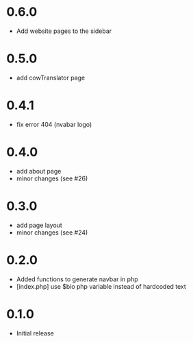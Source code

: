 # 0.6.0
- Add website pages to the sidebar 

# 0.5.0
- add cowTranslator page

# 0.4.1
- fix error 404 (nvabar logo)

# 0.4.0
- add about page
- minor changes (see #26)

# 0.3.0
- add page layout
- minor changes (see #24)

# 0.2.0
- Added functions to generate navbar in php
- [index.php] use $bio php variable instead of hardcoded text

# 0.1.0
- Initial release

